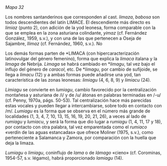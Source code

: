 *Mapa 32*

Los nombres santanderinos que corresponden al cast. *limaza*, *babosa* son todos descendientes del latín LIMACE. El descendiente más directo es *limiaz* (punto 2), con adición de la yod leonesa, forma comparable con la que se emplea en la zona asturiana colindante, *yimaz* (cf. Fernández González, 1959, s.v.), y con una de las que pertenecen a Oseja de Sajambre, *llimaz* (cf. Fernández, 1960, s.v.). No

Los demás formas parten de \*LIMACA (con hipercaracterización latinovulgar del género femenino), forma que explica la *limaca* italana y la *limaga* de Nebrija. *Limaga* se habrá cambiado en **limagu*, tal vez bajo el influjo del género de *caracol*, etc. De **limagu*, por cambio de sufijoide, se llega a *limacu* (12) y a ambas formas puede añadirse una yod, tan característica de las zonas leonesas: *limiagu* (4, 6, 8, 9) y *limiacu* (24). 

*Limiagu* se convierte en *lumiagu*, cambio favorecido por la centralización montañesa y asturiana de /i/ y de /u/ átonas en palabras terminadas en /-u/ (cf. Penny, 1970a, págs. 50-53). Tal centralización hace más parecidas estas vocales y pueden llegar a intercambiarse, sobre todo en contacto con /m/. *Lumiagu* es la forma que se observa en el número más grande de localidades (1, 3, 4, 7, 10, 13, 15, 16, 19, 20, 21, 26), a veces al lado de *rumiagu* y *lumiacu*, y será la forma que dio lugar a *rumiagu* (1, 4, 11, 17 y 18), por contacto con otra palabra, tal vez emparentada como el *rumiaco* «verdín de las aguas estancadas» que ofrece Moliner (1975, s.v.), como perteneciente a Salamanca y Zamora, por comparación con la huella que deja la limaza. 

*Lumiagu* o *limiagu*, coninflujo de *lama* o de *lámago* «cieno» (cf. Corominas, 1954-57, s.v. légamo), habrá proporcionado *lamiagu* (14). 